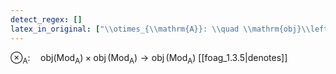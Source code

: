 ```yaml
---
detect_regex: []
latex_in_original: ["\\otimes_{\\mathrm{A}}: \\quad \\mathrm{obj}\\left(\\operatorname{Mod}_{\\mathrm{A}}\\right) \\times \\operatorname{obj}\\left(\\operatorname{Mod}_{\\mathrm{A}}\\right) \\longrightarrow \\operatorname{obj}\\left(\\mathrm{Mod}_{\\mathrm{A}}\\right)"]
---
```

$\otimes_{\mathrm{A}}: \quad \mathrm{obj}\left(\operatorname{Mod}_{\mathrm{A}}\right) \times \operatorname{obj}\left(\operatorname{Mod}_{\mathrm{A}}\right) \longrightarrow \operatorname{obj}\left(\mathrm{Mod}_{\mathrm{A}}\right)$ [[foag_1.3.5|denotes]] 